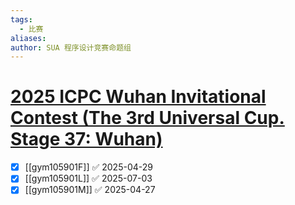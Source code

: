 ```yaml
---
tags:
  - 比赛
aliases: 
author: SUA 程序设计竞赛命题组
---
```

# [2025 ICPC Wuhan Invitational Contest (The 3rd Universal Cup. Stage 37: Wuhan)](https://codeforces.com/gym/105901)

- [x] [[gym105901F]] ✅ 2025-04-29
- [x] [[gym105901L]] ✅ 2025-07-03
- [x] [[gym105901M]] ✅ 2025-04-27
